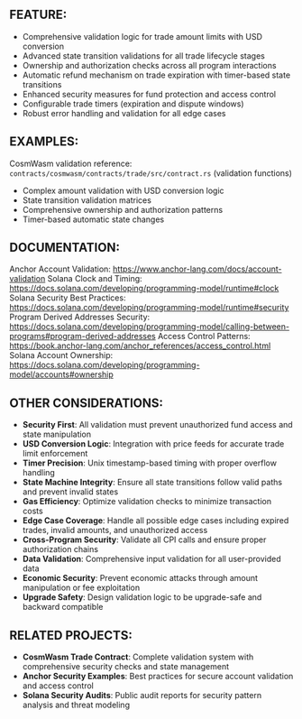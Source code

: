 ## FEATURE:

- Comprehensive validation logic for trade amount limits with USD conversion
- Advanced state transition validations for all trade lifecycle stages
- Ownership and authorization checks across all program interactions
- Automatic refund mechanism on trade expiration with timer-based state transitions
- Enhanced security measures for fund protection and access control
- Configurable trade timers (expiration and dispute windows)
- Robust error handling and validation for all edge cases

## EXAMPLES:

CosmWasm validation reference: `contracts/cosmwasm/contracts/trade/src/contract.rs` (validation functions)
- Complex amount validation with USD conversion logic
- State transition validation matrices
- Comprehensive ownership and authorization patterns
- Timer-based automatic state changes

## DOCUMENTATION:

Anchor Account Validation: https://www.anchor-lang.com/docs/account-validation
Solana Clock and Timing: https://docs.solana.com/developing/programming-model/runtime#clock
Solana Security Best Practices: https://docs.solana.com/developing/programming-model/runtime#security
Program Derived Addresses Security: https://docs.solana.com/developing/programming-model/calling-between-programs#program-derived-addresses
Access Control Patterns: https://book.anchor-lang.com/anchor_references/access_control.html
Solana Account Ownership: https://docs.solana.com/developing/programming-model/accounts#ownership

## OTHER CONSIDERATIONS:

- **Security First**: All validation must prevent unauthorized fund access and state manipulation
- **USD Conversion Logic**: Integration with price feeds for accurate trade limit enforcement
- **Timer Precision**: Unix timestamp-based timing with proper overflow handling
- **State Machine Integrity**: Ensure all state transitions follow valid paths and prevent invalid states
- **Gas Efficiency**: Optimize validation checks to minimize transaction costs
- **Edge Case Coverage**: Handle all possible edge cases including expired trades, invalid amounts, and unauthorized access
- **Cross-Program Security**: Validate all CPI calls and ensure proper authorization chains
- **Data Validation**: Comprehensive input validation for all user-provided data
- **Economic Security**: Prevent economic attacks through amount manipulation or fee exploitation
- **Upgrade Safety**: Design validation logic to be upgrade-safe and backward compatible

## RELATED PROJECTS:

- **CosmWasm Trade Contract**: Complete validation system with comprehensive security checks and state management
- **Anchor Security Examples**: Best practices for secure account validation and access control
- **Solana Security Audits**: Public audit reports for security pattern analysis and threat modeling